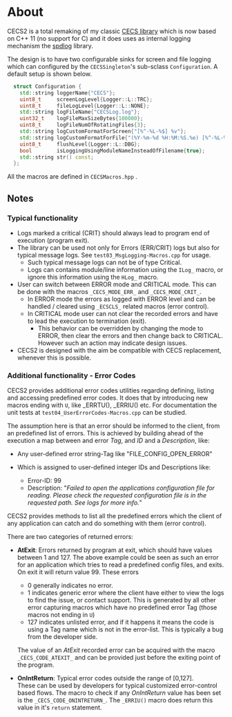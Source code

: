 # About

CECS2 is a total remaking of my classic [CECS library](https://github.com/terablade2001/CECS) which is now based on C++ 11 (no support for C) and it does uses as internal logging mechanism the [spdlog](https://github.com/gabime/spdlog) library.

The design is to have two configurable sinks for screen and file logging which can configured by the `CECSSingleton`'s sub-sclass `Configuration`. A default setup is shown below.

```C++
  struct Configuration {
    std::string loggerName{"CECS"};
    uint8_t     screenLogLevel{Logger::L::TRC};
    uint8_t     fileLogLevel{Logger::L::NONE};
    std::string logFileName{"CECSLog.log"};
    uint32_t    logFileMaxSizeBytes{100000};
    uint8_t     logFileNumOfRotatingFiles{3};
    std::string logCustomFormatForScreen{"[%^-%L-%$] %v"};
    std::string logCustomFormatForFile{"(%Y-%m-%d %H:%M:%S.%e) [%^-%L-%$] [t:%t] %v"};
    uint8_t     flushLevel{Logger::L::DBG};
    bool        isLoggingUsingModuleNameInsteadOfFilename{true};
    std::string str() const;
  };
```

All the macros are defined in `CECSMacros.hpp` .

## Notes

### Typical functionality

* Logs marked a critical (CRIT) should always lead to program end of execution (program exit).
* The library can be used not only for Errors (ERR/CRIT) logs but also for typical message logs. See `test03_MsgLogging-Macros.cpp` for usage.
  * Such typical message logs can not be of type Critical.
  * Logs can contains module/line information using the `ILog_` macro, or ignore this information using the `HLog_` macro.
* User can switch between ERROR mode and CRITICAL mode. This can be done with the macros `_CECS_MODE_ERR_` and `_CECS_MODE_CRIT_`.
  * In ERROR mode the errors as logged with ERROR level and can be handled / cleared using `_ECSCLS_` related macros (error control).
  * In CRITICAL mode user can not clear the recorded errors and have to lead the execution to termination (exit).
    * This behavior can be overridden by changing the mode to ERROR, then clear the errors and then change back to CRITICAL. However such an action may indicate design issues.
* CECS2 is designed with the aim be compatible with CECS replacement, whenever this is possible.

### Additional functionality - Error Codes

CECS2 provides additional error codes utilities regarding defining, listing and accessing predefined error codes. It does that by introducing new macros ending with `U`, like _ERRTU(), _ERRIU() etc. For documentation the unit tests at `test04_UserErrorCodes-Macros.cpp` can be studied.

The assumption here is that an error should be informed to the client, from an predefined list of errors. This is achieved by building ahead of the execution a map between and error *Tag*, and *ID* and a *Description*, like:

  * Any user-defined error string-Tag like "FILE_CONFIG_OPEN_ERROR"

  * Which is assigned to user-defined integer IDs and Descriptions like:

    * Error-ID: 99
    * Description: "*Failed to open the applications configuration file for reading. Please check the requested configuration file is in the requested path. See logs for more info.*"


CECS2 provides methods to list all the predefined errors which the client of any application can catch and do something with them (error control).

There are two categories of returned errors:

* **AtExit**: Errors returned by program at exit, which should have values between 1 and 127. The above example could be seen as such an error for an application which tries to read a predefined config files, and exits. On exit it will return value 99.
  These errors 

  * 0 generally indicates no error.
  * 1 indicates generic error where the client have either to view the logs to find the issue, or contact support.
    This is generated by all other error capturing macros which have no predefined error Tag (those macros not ending in `U`) 
  * 127 indicates unlisted error, and if it happens it means the code is using a Tag name which is not in the error-list. This is typically a bug from the developer side.

  The value of an *AtExit* recorded error can be acquired with the macro  `_CECS_CODE_ATEXIT_` and can be provided just before the exiting point of the program.

* **OnIntReturn**: Typical error codes outside the range of [0,127].  
  These can be used by developers for typical customized error-control based flows.
  The macro to check if any *OnIntReturn* value has been set is the `_CECS_CODE_ONINTRETURN_`.
  The `_ERRIU()` macro does return this value in it's `return` statement.

